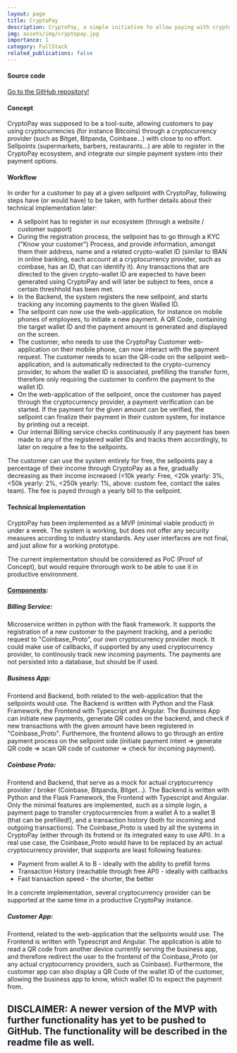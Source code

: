 ```yaml
---
layout: page
title: CryptoPay
description: CryptoPay, a simple initiative to allow paying with cryptocurrencies in a physical location, as simply as with a credit card.
img: assets/img/cryptopay.jpg
importance: 1
category: FullStack
related_publications: false
---
```


#### Source code

<a href="https://github.com/GeoffreyKarnbach/CryptoPay">Go to the GitHub repository!</a>

#### Concept

CryptoPay was supposed to be a tool-suite, allowing customers to pay using cryptocurrencies (for instance Bitcoins) through a cryptocurrency provider (such as Bitget, Bitpanda, Coinbase...) with close to no effort. Sellpoints (supermarkets, barbers, restaurants...) are able to register in the CryptoPay ecosystem, and integrate our simple payment system into their payment options.

#### Workflow

In order for a customer to pay at a given sellpoint with CryptoPay, following steps have (or would have) to be taken, with further details about their technical implementation later:

- A sellpoint has to register in our ecosystem (through a website / customer support)
- During the registration process, the sellpoint has to go through a KYC ("Know your customer") Process, and provide information, amongst them their address, name and a related crypto-wallet ID (similar to IBAN in online banking, each account at a cryptocurrency provider, such as coinbase, has an ID, that can identify it). Any transactions that are directed to the given crypto-wallet ID are expected to have been generated using CryptoPay and will later be subject to fees, once a certain threshhold has been met.
- In the Backend, the system registers the new sellpoint, and starts tracking any incoming payments to the given Walled ID.
- The sellpoint can now use the web-application, for instance on mobile phones of employees, to initiate a new payment. A QR Code, containing the target wallet ID and the payment amount is generated and displayed on the screen.
- The customer, who needs to use the CryptoPay Customer web-application on their mobile phone, can now interact with the payment request. The customer needs to scan the QR-code on the sellpoint web-application, and is automatically redirected to the crypto-currency provider, to whom the wallet ID is associated, prefilling the transfer form, therefore only requiring the customer to confirm the payment to the wallet ID.
- On the web-application of the sellpoint, once the customer has payed through the cryptocurrency provider, a payment verification can be started. If the payment for the given amount can be verified, the sellpoint can finalize their payment in their custom system, for instance by printing out a receipt.
- Our internal Billing service checks continuously if any payment has been made to any of the registered wallet IDs and tracks them accordingly, to later on require a fee to the sellpoints.

The customer can use the system entirely for free, the sellpoints pay a percentage of their income through CryptoPay as a fee, gradually decreasing as their income increased (<10k yearly: Free, <20k yearly: 3%, <50k yearly: 2%, <250k yearly: 1%, above: custom fee, contact the sales team). The fee is payed through a yearly bill to the sellpoint.

#### Technical Implementation

CryptoPay has been implemented as a MVP (minimal viable product) in under a week. The system is working, but does not offer any security measures according to industry standards. Any user interfaces are not final, and just allow for a working prototype.

The current implementation should be considered as PoC (Proof of Concept), but would require throrough work to be able to use it in productive environment.

#### <u>Components</u>:

##### Billing Service:

Microservice written in python with the flask framework. It supports the registration of a new customer to the payment tracking, and a periodic request to "Coinbase_Proto", our own cryptocurrency provider mock. It could make use of callbacks, if supported by any used cryptocurrency provider, to continously track new incoming payments. The payments are not persisted into a database, but should be if used.

##### Business App:

Frontend and Backend, both related to the web-application that the sellpoints would use. The Backend is written with Python and the Flask Framework, the Frontend with Typescript and Angular. The Business App can initiate new payments, generate QR codes on the backend, and check if new transactions with the given amount have been registered in "Coinbase_Proto". Furthemore, the frontend allows to go through an entire payment process on the sellpoint side (initiate payment intent => generate QR code => scan QR code of customer => check for incoming payment).

##### Coinbase Proto:

Frontend and Backend, that serve as a mock for actual cryptocurrency provider / broker (Coinbase, Bitpanda, Bitget...). The Backend is written with Python and the Flask Framework, the Frontend with Typescript and Angular. Only the minimal features are implemented, such as a simple login, a payment page to transfer cryptocurrencies from a wallet A to a wallet B (that can be prefilled!), and a transaction history (both for incoming and outgoing transactions). The Coinbase_Proto is used by all the systems in CryptoPay (either through its frotend or its integrated easy to use API). In a real use case, the Coinbase_Proto would have to be replaced by an actual cryptocurrency provider, that supports are least following features:

- Payment from wallet A to B - ideally with the ability to prefill forms
- Transaction History (reachable through free API) - ideally with callbacks
- Fast transaction speed - the shorter, the better

In a concrete implementation, several cryptocurrency provider can be supported at the same time in a productive CryptoPay instance.

##### Customer App:

Frontend, related to the web-application that the sellpoints would use. The Frontend is written with Typescript and Angular. The application is able to read a QR code from another device currently serving the business app, and therefore redirect the user to the frontend of the Coinbase_Proto (or any actual cryptocurrency providers, such as Coinbase). Furthermore, the customer app can also display a QR Code of the wallet ID of the customer, allowing the business app to know, which wallet ID to expect the payment from.

## DISCLAIMER: A newer version of the MVP with further functionality has yet to be pushed to GitHub. The functionality will be described in the readme file as well.